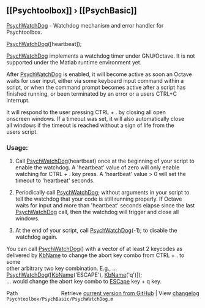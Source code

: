 ## [[Psychtoolbox]] &#8250; [[PsychBasic]]

[PsychWatchDog](PsychWatchDog) - Watchdog mechanism and error handler for Psychtoolbox.  
  
[PsychWatchDog](PsychWatchDog)([heartbeat]);  
  
[PsychWatchDog](PsychWatchDog) implements a watchdog timer under GNU/Octave. It is not  
supported under the Matlab runtime environment yet.  
  
After [PsychWatchDog](PsychWatchDog) is enabled, it will become active as soon an Octave  
waits for user input, either via some keyboard input command within a  
script, or when the command prompt becomes active after a script has  
finished running, or been terminated by an error or a users CTRL+C  
interrupt.  
  
It will respond to the user pressing CTRL + . by closing all open  
onscreen windows. If a timeout was set, it will also automatically close  
all windows if the timeout is reached without a sign of life from the  
users script.  
  
### Usage:  
  
1. Call [PsychWatchDog](PsychWatchDog)(heartbeat) once at the beginning of your script to  
enable the watchdog. A 'heartbeat' value of zero will only enable  
watching for CTRL + . key press. A 'heartbeat' value \> 0 will set the  
timeout to 'heartbeat' seconds.  
  
2. Periodically call [PsychWatchDog](PsychWatchDog); without arguments in your script to  
tell the watchdog that your code is still running properly. If Octave  
waits for input and more than 'heartbeat' seconds elapse since the last  
[PsychWatchDog](PsychWatchDog) call, then the watchdog will trigger and close all windows.  
  
3. At the end of your script, call [PsychWatchDog](PsychWatchDog)(-1); to disable the  
watchdog again.  
  
You can call [PsychWatchDog](PsychWatchDog)() with a vector of at least 2 keycodes as  
delivered by [KbName](KbName) to change the abort key combo from CTRL + . to some  
other arbitrary two key combination. E.g., ...  
[PsychWatchDog](PsychWatchDog)([[KbName](KbName)('ESCAPE'), [KbName](KbName)('q')]);  
... would change the abort key combo to [ESCape](ESCape) key + q key.  
  




<div class="code_header" style="text-align:right;">
  <span style="float:left;">Path&nbsp;&nbsp;</span> <span class="counter">Retrieve <a href=
  "https://raw.github.com/Psychtoolbox-3/Psychtoolbox-3/beta/Psychtoolbox/PsychBasic/PsychWatchDog.m">current version from GitHub</a> | View <a href=
  "https://github.com/Psychtoolbox-3/Psychtoolbox-3/commits/beta/Psychtoolbox/PsychBasic/PsychWatchDog.m">changelog</a></span>
</div>
<div class="code">
  <code>Psychtoolbox/PsychBasic/PsychWatchDog.m</code>
</div>

